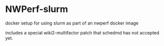 NWPerf-slurm
============

docker setup for using slurm as part of an nwperf docker image


includes a special wiki2-multifactor patch that schedmd has not accepted yet.

